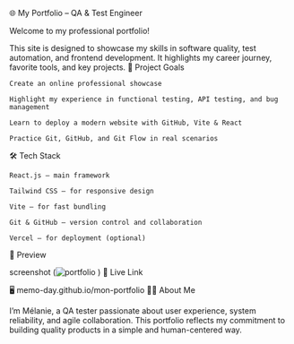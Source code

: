 🌐 My Portfolio – QA & Test Engineer

Welcome to my professional portfolio!

This site is designed to showcase my skills in software quality, test automation, and frontend development. It highlights my career journey, favorite tools, and key projects.
🚀 Project Goals

    Create an online professional showcase

    Highlight my experience in functional testing, API testing, and bug management

    Learn to deploy a modern website with GitHub, Vite & React

    Practice Git, GitHub, and Git Flow in real scenarios

🛠️ Tech Stack

    React.js – main framework

    Tailwind CSS – for responsive design

    Vite – for fast bundling

    Git & GitHub – version control and collaboration

    Vercel – for deployment (optional)

📸 Preview

screenshot (![portfolio](https://github.com/user-attachments/assets/77bd4468-c50e-460b-b281-0ea059af06e9)
)
🔗 Live Link

🖥️ memo-day.github.io/mon-portfolio 
👩‍💻 About Me

I’m Mélanie, a QA tester passionate about user experience, system reliability, and agile collaboration.
This portfolio reflects my commitment to building quality products in a simple and human-centered way.
